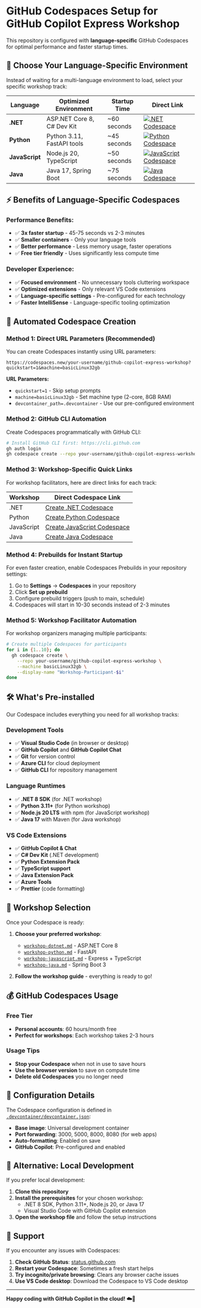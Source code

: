 # GitHub Codespaces Setup for GitHub Copilot Express Workshop

This repository is configured with **language-specific** GitHub Codespaces for optimal performance and faster startup times.

## 🎯 Choose Your Language-Specific Environment

Instead of waiting for a multi-language environment to load, select your specific workshop track:

| Language | Optimized Environment | Startup Time | Direct Link |
|----------|----------------------|--------------|-------------|
| **.NET** | ASP.NET Core 8, C# Dev Kit | ~60 seconds | [![.NET Codespace](https://github.com/codespaces/badge.svg)](https://codespaces.new/your-username/github-copilot-express-workshop?devcontainer_path=.devcontainer/dotnet) |
| **Python** | Python 3.11, FastAPI tools | ~45 seconds | [![Python Codespace](https://github.com/codespaces/badge.svg)](https://codespaces.new/your-username/github-copilot-express-workshop?devcontainer_path=.devcontainer/python) |
| **JavaScript** | Node.js 20, TypeScript | ~50 seconds | [![JavaScript Codespace](https://github.com/codespaces/badge.svg)](https://codespaces.new/your-username/github-copilot-express-workshop?devcontainer_path=.devcontainer/javascript) |
| **Java** | Java 17, Spring Boot | ~75 seconds | [![Java Codespace](https://github.com/codespaces/badge.svg)](https://codespaces.new/your-username/github-copilot-express-workshop?devcontainer_path=.devcontainer/java) |

## ⚡ Benefits of Language-Specific Codespaces

### **Performance Benefits:**
- ✅ **3x faster startup** - 45-75 seconds vs 2-3 minutes
- ✅ **Smaller containers** - Only your language tools
- ✅ **Better performance** - Less memory usage, faster operations
- ✅ **Free tier friendly** - Uses significantly less compute time

### **Developer Experience:**
- ✅ **Focused environment** - No unnecessary tools cluttering workspace
- ✅ **Optimized extensions** - Only relevant VS Code extensions
- ✅ **Language-specific settings** - Pre-configured for each technology
- ✅ **Faster IntelliSense** - Language-specific tooling optimization

## 🤖 Automated Codespace Creation

### Method 1: Direct URL Parameters (Recommended)
You can create Codespaces instantly using URL parameters:

```
https://codespaces.new/your-username/github-copilot-express-workshop?quickstart=1&machine=basicLinux32gb
```

**URL Parameters:**
- `quickstart=1` - Skip setup prompts
- `machine=basicLinux32gb` - Set machine type (2-core, 8GB RAM)
- `devcontainer_path=.devcontainer` - Use our pre-configured environment

### Method 2: GitHub CLI Automation
Create Codespaces programmatically with GitHub CLI:

```bash
# Install GitHub CLI first: https://cli.github.com
gh auth login
gh codespace create --repo your-username/github-copilot-express-workshop --machine basicLinux32gb
```

### Method 3: Workshop-Specific Quick Links
For workshop facilitators, here are direct links for each track:

| Workshop | Direct Codespace Link |
|----------|----------------------|
| .NET | [Create .NET Codespace](https://codespaces.new/your-username/github-copilot-express-workshop?quickstart=1&machine=basicLinux32gb&devcontainer_path=.devcontainer) |
| Python | [Create Python Codespace](https://codespaces.new/your-username/github-copilot-express-workshop?quickstart=1&machine=basicLinux32gb&devcontainer_path=.devcontainer) |
| JavaScript | [Create JavaScript Codespace](https://codespaces.new/your-username/github-copilot-express-workshop?quickstart=1&machine=basicLinux32gb&devcontainer_path=.devcontainer) |
| Java | [Create Java Codespace](https://codespaces.new/your-username/github-copilot-express-workshop?quickstart=1&machine=basicLinux32gb&devcontainer_path=.devcontainer) |

### Method 4: Prebuilds for Instant Startup
For even faster creation, enable Codespaces Prebuilds in your repository settings:

1. Go to **Settings** → **Codespaces** in your repository
2. Click **Set up prebuild**
3. Configure prebuild triggers (push to main, schedule)
4. Codespaces will start in 10-30 seconds instead of 2-3 minutes

### Method 5: Workshop Facilitator Automation
For workshop organizers managing multiple participants:

```bash
# Create multiple Codespaces for participants
for i in {1..10}; do
  gh codespace create \
    --repo your-username/github-copilot-express-workshop \
    --machine basicLinux32gb \
    --display-name "Workshop-Participant-$i"
done
```

## 🛠️ What's Pre-installed

Our Codespace includes everything you need for all workshop tracks:

### Development Tools
- ✅ **Visual Studio Code** (in browser or desktop)
- ✅ **GitHub Copilot** and **GitHub Copilot Chat**
- ✅ **Git** for version control
- ✅ **Azure CLI** for cloud deployment
- ✅ **GitHub CLI** for repository management

### Language Runtimes
- ✅ **.NET 8 SDK** (for .NET workshop)
- ✅ **Python 3.11+** (for Python workshop)
- ✅ **Node.js 20 LTS** with npm (for JavaScript workshop)
- ✅ **Java 17** with Maven (for Java workshop)

### VS Code Extensions
- ✅ **GitHub Copilot & Chat**
- ✅ **C# Dev Kit** (.NET development)
- ✅ **Python Extension Pack** 
- ✅ **TypeScript support**
- ✅ **Java Extension Pack**
- ✅ **Azure Tools**
- ✅ **Prettier** (code formatting)

## 🎯 Workshop Selection

Once your Codespace is ready:

1. **Choose your preferred workshop**:
   - [`workshop-dotnet.md`](../workshop-dotnet.md) - ASP.NET Core 8
   - [`workshop-python.md`](../workshop-python.md) - FastAPI
   - [`workshop-javascript.md`](../workshop-javascript.md) - Express + TypeScript
   - [`workshop-java.md`](../workshop-java.md) - Spring Boot 3

2. **Follow the workshop guide** - everything is ready to go!

## 💰 GitHub Codespaces Usage

### Free Tier
- **Personal accounts**: 60 hours/month free
- **Perfect for workshops**: Each workshop takes 2-3 hours

### Usage Tips
- **Stop your Codespace** when not in use to save hours
- **Use the browser version** to save on compute time
- **Delete old Codespaces** you no longer need

## 🔧 Configuration Details

The Codespace configuration is defined in [`.devcontainer/devcontainer.json`](devcontainer.json):

- **Base image**: Universal development container
- **Port forwarding**: 3000, 5000, 8000, 8080 (for web apps)
- **Auto-formatting**: Enabled on save
- **GitHub Copilot**: Pre-configured and enabled

## 🚀 Alternative: Local Development

If you prefer local development:

1. **Clone this repository**
2. **Install the prerequisites** for your chosen workshop:
   - .NET 8 SDK, Python 3.11+, Node.js 20, or Java 17
   - Visual Studio Code with GitHub Copilot extension
3. **Open the workshop file** and follow the setup instructions

## 🤝 Support

If you encounter any issues with Codespaces:

1. **Check GitHub Status**: [status.github.com](https://status.github.com)
2. **Restart your Codespace**: Sometimes a fresh start helps
3. **Try incognito/private browsing**: Clears any browser cache issues
4. **Use VS Code desktop**: Download the Codespace to VS Code desktop

---

**Happy coding with GitHub Copilot in the cloud! ☁️🚀**
